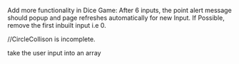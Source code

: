 Add more functionality in Dice Game:
After 6 inputs, the point alert message should popup and page refreshes automatically for new Input.
If Possible, remove the first inbuilt input i.e 0.

//CircleCollison is incomplete.

take the user input into an array